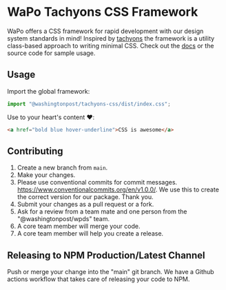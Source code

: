 # WaPo Tachyons CSS Framework

WaPo offers a CSS framework for rapid development with our design system standards in mind! Inspired by [tachyons](https://tachyons.io/) the framework is a utility class-based approach to writing minimal CSS. Check out the [docs](https://build.washingtonpost.com/tachyons) or the source code for sample usage.

## Usage

Import the global framework:

```jsx
import "@washingtonpost/tachyons-css/dist/index.css";
```

Use to your heart's content ❤️:

```html
<a href="bold blue hover-underline">CSS is awesome</a>
```

## Contributing

1. Create a new branch from `main`.
1. Make your changes.
1. Please use conventional commits for commit messages. https://www.conventionalcommits.org/en/v1.0.0/. We use this to create the correct version for our package. Thank you.
1. Submit your changes as a pull request or a fork.
1. Ask for a review from a team mate and one person from the "@washingtonpost/wpds" team.
1. A core team member will merge your code.
1. A core team member will help you create a release.

## Releasing to NPM Production/Latest Channel

Push or merge your change into the "main" git branch. We have a Github actions workflow that takes care of releasing your code to NPM.
